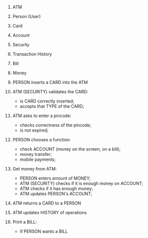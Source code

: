 1. ATM
2. Person (User)
3. Card
4. Account
5. Security
6. Transaction History
7. Bill
8. Money

1. PERSON inserts a CARD into the ATM

2. ATM (SECURITY) validates the CARD:
   - is CARD correctly inserted;
   - accepts that TYPE of the CARD;
   
3. ATM asks to enter a pincode:
   - checks correctness of the pincode;
   - is not expired;
   
4. PERSON chooses a function:
   - check ACCOUNT (money on the screen, on a bill);
   - money transfer;
   - mobile payments;
   
5. Get money from ATM:
   - PERSON enters amount of MONEY;
   - ATM (SECURITY) checks if it is enough money on ACCOUNT;
   - ATM checks if it has enough money;
   - ATM updates PERSON's ACCOUNT;
   
6. ATM returns a CARD to a PERSON

7. ATM updates HISTORY of operations

8. Print a BILL:
   - if PERSON wants a BILL
